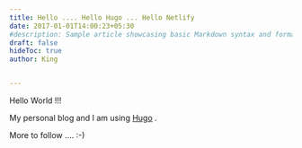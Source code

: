 ```yaml
---
title: Hello .... Hello Hugo ... Hello Netlify
date: 2017-01-01T14:00:23+05:30
#description: Sample article showcasing basic Markdown syntax and formatting for HTML elements.
draft: false
hideToc: true
author: King


---
```


Hello World !!!

My personal blog and I am using [Hugo](http://gohugo.io/) .

More to follow .... :-)
